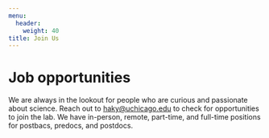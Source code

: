 ```yaml
---
menu:
  header:
    weight: 40
title: Join Us
---
```


# Job opportunities

We are always in the lookout for people who are curious and passionate about science. Reach out to haky@uchicago.edu to check for opportunities to join the lab. We have in-person, remote, part-time, and full-time positions for postbacs, predocs, and postdocs.

